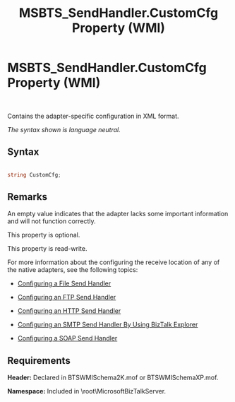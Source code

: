 ﻿---
title: MSBTS_SendHandler.CustomCfg Property (WMI)
TOCTitle: MSBTS_SendHandler.CustomCfg Property (WMI)
ms:assetid: 91688ee0-8715-41be-b02a-adf386e5e090
ms:mtpsurl: https://msdn.microsoft.com/library/Aa561390(v=BTS.80)
ms:contentKeyID: 51529705
ms.date: 08/30/2017
mtps_version: v=BTS.80
---

# MSBTS\_SendHandler.CustomCfg Property (WMI)

 

Contains the adapter-specific configuration in XML format.

*The syntax shown is language neutral.*

## Syntax

```C#
  
string CustomCfg;  
```

## Remarks

An empty value indicates that the adapter lacks some important information and will not function correctly.

This property is optional.

This property is read-write.

For more information about the configuring the receive location of any of the native adapters, see the following topics:

  - [Configuring a File Send Handler](https://msdn.microsoft.com/library/aa577540\(v=bts.80\))

  - [Configuring an FTP Send Handler](https://msdn.microsoft.com/library/aa561311\(v=bts.80\))

  - [Configuring an HTTP Send Handler](https://msdn.microsoft.com/library/aa561097\(v=bts.80\))

  - [Configuring an SMTP Send Handler By Using BizTalk Explorer](https://msdn.microsoft.com/library/aa578257\(v=bts.80\))

  - [Configuring a SOAP Send Handler](https://msdn.microsoft.com/library/aa562126\(v=bts.80\))

## Requirements

**Header:** Declared in BTSWMISchema2K.mof or BTSWMISchemaXP.mof.

**Namespace:** Included in \\root\\MicrosoftBizTalkServer.

